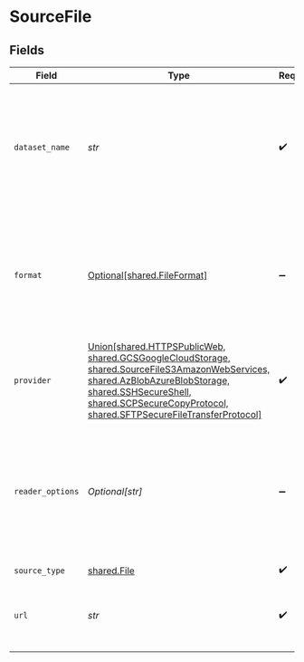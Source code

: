 # SourceFile


## Fields

| Field                                                                                                                                                                                                                                                                 | Type                                                                                                                                                                                                                                                                  | Required                                                                                                                                                                                                                                                              | Description                                                                                                                                                                                                                                                           | Example                                                                                                                                                                                                                                                               |
| --------------------------------------------------------------------------------------------------------------------------------------------------------------------------------------------------------------------------------------------------------------------- | --------------------------------------------------------------------------------------------------------------------------------------------------------------------------------------------------------------------------------------------------------------------- | --------------------------------------------------------------------------------------------------------------------------------------------------------------------------------------------------------------------------------------------------------------------- | --------------------------------------------------------------------------------------------------------------------------------------------------------------------------------------------------------------------------------------------------------------------- | --------------------------------------------------------------------------------------------------------------------------------------------------------------------------------------------------------------------------------------------------------------------- |
| `dataset_name`                                                                                                                                                                                                                                                        | *str*                                                                                                                                                                                                                                                                 | :heavy_check_mark:                                                                                                                                                                                                                                                    | The Name of the final table to replicate this file into (should include letters, numbers dash and underscores only).                                                                                                                                                  |                                                                                                                                                                                                                                                                       |
| `format`                                                                                                                                                                                                                                                              | [Optional[shared.FileFormat]](../../models/shared/fileformat.md)                                                                                                                                                                                                      | :heavy_minus_sign:                                                                                                                                                                                                                                                    | The Format of the file which should be replicated (Warning: some formats may be experimental, please refer to the docs).                                                                                                                                              |                                                                                                                                                                                                                                                                       |
| `provider`                                                                                                                                                                                                                                                            | [Union[shared.HTTPSPublicWeb, shared.GCSGoogleCloudStorage, shared.SourceFileS3AmazonWebServices, shared.AzBlobAzureBlobStorage, shared.SSHSecureShell, shared.SCPSecureCopyProtocol, shared.SFTPSecureFileTransferProtocol]](../../models/shared/storageprovider.md) | :heavy_check_mark:                                                                                                                                                                                                                                                    | The storage Provider or Location of the file(s) which should be replicated.                                                                                                                                                                                           |                                                                                                                                                                                                                                                                       |
| `reader_options`                                                                                                                                                                                                                                                      | *Optional[str]*                                                                                                                                                                                                                                                       | :heavy_minus_sign:                                                                                                                                                                                                                                                    | This should be a string in JSON format. It depends on the chosen file format to provide additional options and tune its behavior.                                                                                                                                     | {}                                                                                                                                                                                                                                                                    |
| `source_type`                                                                                                                                                                                                                                                         | [shared.File](../../models/shared/file.md)                                                                                                                                                                                                                            | :heavy_check_mark:                                                                                                                                                                                                                                                    | N/A                                                                                                                                                                                                                                                                   |                                                                                                                                                                                                                                                                       |
| `url`                                                                                                                                                                                                                                                                 | *str*                                                                                                                                                                                                                                                                 | :heavy_check_mark:                                                                                                                                                                                                                                                    | The URL path to access the file which should be replicated.                                                                                                                                                                                                           | https://storage.googleapis.com/covid19-open-data/v2/latest/epidemiology.csv                                                                                                                                                                                           |